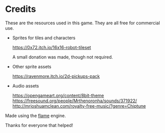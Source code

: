 # Credits

These are the resources used in this game. They are all free for commercial use.

 * Sprites for tiles and characters

   https://0x72.itch.io/16x16-robot-tileset

   A small donation was made, though not required.

 * Other sprite assets

   https://ravenmore.itch.io/2d-pickups-pack

 * Audio assets

   https://opengameart.org/content/8bit-theme
   https://freesound.org/people/Mrthenoronha/sounds/371922/
   http://mrjoshuamclean.com/royalty-free-music/?genre=Chiptune

Made using the [flame](https://github.com/luanpotter/flame) engine.

Thanks for everyone that helped!
